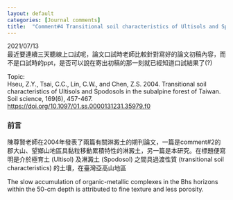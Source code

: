 ```yaml
---
layout: default
categories: [Journal comments]
title:  "Comment#4 Transitional soil characteristics of Ultisols and Spodosols in the subalpine forest of Taiwan"
---  
```

2021/07/13  
最近要連續三天聽線上口試呢，論文口試時老師比較針對寫好的論文初稿內容，而不是口試時的ppt，是否可以說在寄出初稿的那一刻就已經知道口試結果了(?)  
  
Topic:  
Hseu, Z.Y., Tsai, C.C., Lin, C.W., and Chen, Z.S. 2004. Transitional soil characteristics of Ultisols and Spodosols in the subalpine forest of Taiwan. Soil science, 169(6), 457-467.  
<a href="https://doi.org/10.1097/01.ss.0000131231.35979.f0" target="_blank">https://doi.org/10.1097/01.ss.0000131231.35979.f0</a>  
  
### 前言  
陳尊賢老師在2004年發表了兩篇有關淋澱土的期刊論文，一篇是comment#2的郡大山、望鄉山地區具黏粒移動累積特性的淋澱土，另一篇是本研究。在標題便寫明是介於極育土 (Ultisol) 及淋澱土 (Spodosol) 之間具過渡性質 (transitional soil characteristics) 的土壤，在臺灣亞高山地區  


The slow accumulation of organic-metallic complexes in the Bhs horizons within the 50-cm depth is attributed to fine texture and less porosity.

